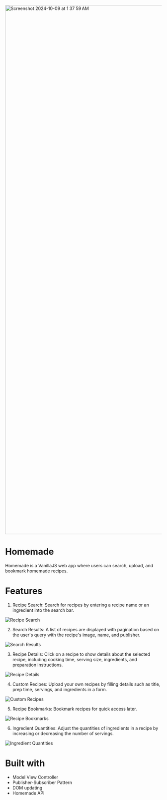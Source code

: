 <img width="1695" alt="Screenshot 2024-10-09 at 1 37 59 AM" src="https://github.com/user-attachments/assets/15bdd11e-58fe-49f5-95b1-981c3f23e4b8">

# Homemade

Homemade is a VanillaJS web app where users can search, upload, and bookmark homemade recipes. 

# Features

1. Recipe Search: Search for recipes by entering a recipe name or an ingredient into the search bar.

![Recipe Search](https://github.com/user-attachments/assets/cf05b8a2-de18-4bdf-a027-3db7389ca05e)

2. Search Results: A list of recipes are displayed with pagination based on the user's query with the recipe's image, name, and publisher.

![Search Results](https://github.com/user-attachments/assets/fdde0d86-ba89-437b-a4e0-a9030e06863e)

3. Recipe Details: Click on a recipe to show details about the selected recipe, including cooking time, serving size, ingredients, and preparation instructions.

![Recipe Details](https://github.com/user-attachments/assets/8d4068d2-deff-4e3c-9b11-6223616f26bf)

4. Custom Recipes: Upload your own recipes by filling details such as title, prep time, servings, and ingredients in a form.

![Custom Recipes](https://github.com/user-attachments/assets/15a36ba4-d8d3-4817-a422-c6aa118d2d1c)

5. Recipe Bookmarks: Bookmark recipes for quick access later.

![Recipe Bookmarks](https://github.com/user-attachments/assets/d08823d8-286c-4e6f-a1d2-c33be5881ffd)

6. Ingredient Quantities: Adjust the quantities of ingredients in a recipe by increasing or decreasing the number of servings.

![Ingredient Quantities](https://github.com/user-attachments/assets/804cd6a7-4dee-4743-aeee-b3b00a3f805a)


# Built with

* Model View Controller
* Publisher-Subscriber Pattern
* DOM updating
* Homemade API
